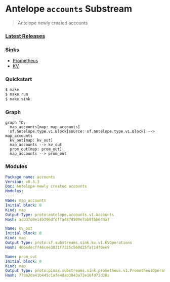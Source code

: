 # Antelope `accounts` Substream

> Antelope newly created accounts

### [Latest Releases](https://github.com/pinax-network/substreams/releases)

### Sinks
- [Prometheus](https://github.com/pinax-network/substreams-sink-prometheus)
- [KV](https://github.com/streamingfast/substreams-sink-kv)

### Quickstart

```bash
$ make
$ make run
$ make sink
```

### Graph

```mermaid
graph TD;
  map_accounts[map: map_accounts]
  sf.antelope.type.v1.Block[source: sf.antelope.type.v1.Block] --> map_accounts
  kv_out[map: kv_out]
  map_accounts --> kv_out
  prom_out[map: prom_out]
  map_accounts --> prom_out
```

### Modules

```yaml
Package name: accounts
Version: v0.3.3
Doc: Antelope newly created accounts
Modules:
----
Name: map_accounts
Initial block: 0
Kind: map
Output Type: proto:antelope.accounts.v1.Accounts
Hash: acb37d0e14b396dfdffa487d509e7ab0fbb644a7

Name: kv_out
Initial block: 0
Kind: map
Output Type: proto:sf.substreams.sink.kv.v1.KVOperations
Hash: 46bedecff46cee3831f7225c560d25fa714f0ee9

Name: prom_out
Initial block: 0
Kind: map
Output Type: proto:pinax.substreams.sink.prometheus.v1.PrometheusOperations
Hash: 778a2da41b445c1afe4dab3843a72e16fd72d28a
```